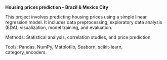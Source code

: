 **Housing prices prediction – Brazil & Mexico City**

This project involves predicting housing prices using a simple linear regression model. It includes data preprocessing, exploratory data analysis (EDA), visualization, model training, and evaluation.

Methods: Statistical analysis, correlation studies, and price prediction.

Tools: Pandas, NumPy, Matplotlib, Seaborn, scikit-learn, category_encoders.
